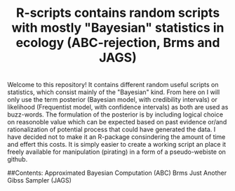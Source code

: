 <h1 align="center">R-scripts contains random scripts with mostly "Bayesian" statistics in ecology (ABC-rejection, Brms and JAGS) </h1>
  <br />
Welcome to this repository! It contains different random useful scripts on statistics, which consist mainly of the "Bayesian" kind. From here on
I will only use the term posterior (Bayesian model, with credibility intervals) or likelihood (Frequentist model, with confidence intervals) as
both are used as buzz-words. The formulation of the posterior is by including logical choice on reasonoble value which can be expected based on past evidence 
or/and rationalization of potential process that could have generated the data. I have decided not to make it an R-package consindering 
the amount of time and effert this costs. It is simply easier to create a working script an place it freely available for manipulation (pirating) 
in a form of a pseudo-webiste on github.

##Contents:
      Approximated Bayesian Computation (ABC)
      Brms
      Just Another Gibss Sampler (JAGS)
